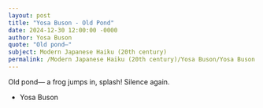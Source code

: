 ```yaml
---
layout: post
title: "Yosa Buson - Old Pond"
date: 2024-12-30 12:00:00 -0000
author: Yosa Buson
quote: "Old pond—"
subject: Modern Japanese Haiku (20th century)
permalink: /Modern Japanese Haiku (20th century)/Yosa Buson/Yosa Buson - Old Pond
---
```


Old pond—
a frog jumps in,
splash! Silence again.


- Yosa Buson
